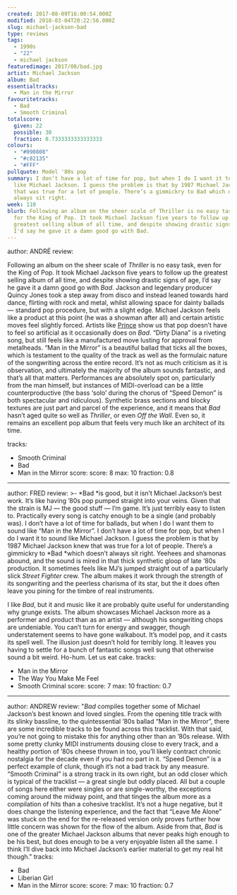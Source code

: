 ```yaml
---
created: 2017-08-09T16:00:54.000Z
modified: 2018-03-04T20:22:56.000Z
slug: michael-jackson-bad
type: reviews
tags:
  - 1990s
  - "22"
  - michael jackson
featuredimage: 2017/08/bad.jpg
artist: Michael Jackson
album: Bad
essentialtracks:
  - Man in the Mirror
favouritetracks:
  - Bad
  - Smooth Criminal
totalscore:
  given: 22
  possible: 30
  fraction: 0.7333333333333333
colours:
  - "#090808"
  - "#c82135"
  - "#FFF"
pullquote: Model '80s pop
summary: I don’t have a lot of time for pop, but when I do I want it to sound
  like Michael Jackson. I guess the problem is that by 1987 Michael Jackson knew
  that was true for a lot of people. There’s a gimmickry to Bad which doesn’t
  always sit right.
week: 110
blurb: Following an album on the sheer scale of Thriller is no easy task, even
  for the King of Pop. It took Michael Jackson five years to follow up the
  greatest selling album of all time, and despite showing drastic signs of age,
  I'd say he gave it a damn good go with Bad.
---
```

author: ANDRÉ
review: <div class="_d97"><p>Following an album on the sheer scale of
  <em>Thriller</em> is no easy task, even for the King of Pop. It took Michael
  Jackson five years to follow up the greatest selling album of all time, and
  despite showing drastic signs of age, I’d say he gave it a damn good go with
  <em>Bad</em>.&nbsp;Jackson and legendary producer Quincy Jones took a step
  away from disco and instead leaned towards hard dance, flirting with rock and
  metal, whilst allowing space for dainty ballads — standard pop procedure, but
  with a slight edge. Michael Jackson feels like a product at this point (he was
  a showman after all) and certain artistic moves feel slightly
  forced.&nbsp;Artists like <a
  href="reviews/prince-purple-rain/" target="_blank"
  rel="noopener">Prince</a> show us that pop doesn’t have to feel so artificial
  as it occasionally does on <em>Bad</em>. “Dirty Diana” is a riveting song, but
  still feels like a manufactured move lusting for approval from metalheads.
  “Man in the Mirror” is a beautiful ballad that ticks all the boxes, which is
  testament to the quality of the track as well as the formulaic nature of the
  songwriting across the entire record. It’s not as much criticism as it is
  observation, and ultimately the majority of the album sounds fantastic, and
  that’s all that matters. Performances are absolutely spot on, particularly
  from the man himself, but instances of MIDI-overload&nbsp;can be a little
  counterproductive (the bass ‘solo’ during the chorus of “Speed Demon” is both
  spectacular and ridiculous). Synthetic brass sections and blocky textures are
  just part and parcel of the experience, and it means that <em>Bad</em> hasn’t
  aged quite so well as <em>Thriller</em>, or even <em>Off the Wall</em>. Even
  so, it remains an excellent pop album that feels very much like an architect
  of its time.</p></div>
tracks:
  - Smooth Criminal
  - ­­Bad
  - ­­Man in the Mirror
score:
  score: 8
  max: 10
  fraction: 0.8
---
author: FRED
review: >-
  *Bad *is good, but it isn’t Michael Jackson’s best work. It’s like having ’80s
  pop pumped straight into your veins. Given that the strain is MJ — the good
  stuff — I’m game. It’s just terribly easy to listen to. Practically every song
  is catchy enough to be a single (and probably was). I don’t have a lot of time
  for ballads, but when I do I want them to sound like “Man in the Mirror”. I
  don’t have a lot of time for pop, but when I do I want it to sound like
  Michael Jackson. I guess the problem is that by 1987 Michael Jackson knew that
  was true for a lot of people. There’s a gimmickry to *Bad *which doesn’t
  always sit right. Yeehees and shamonas abound, and the sound is mired in that
  thick synthetic gloop of late ‘80s production. It sometimes feels like MJ’s
  jumped straight out of a particularly slick *Street Fighter* crew. The album
  makes it work through the strength of its songwriting and the peerless
  charisma of its star, but the it does often leave you pining for the timbre of
  real instruments.

  I like *Bad*, but it and music like it are probably quite useful for understanding why grunge exists. The album showcases Michael Jackson more as a performer and product than as an artist — although his songwriting chops are undeniable. You can’t turn for energy and swagger, though understatement seems to have gone walkabout. It’s model pop, and it casts its spell well. The illusion just doesn’t hold for terribly long. It leaves you having to settle for a bunch of fantastic songs well sung that otherwise sound a bit weird. Ho-hum. Let us eat cake.
tracks:
  - Man in the Mirror
  - ­­The Way You Make Me Feel
  - ­­Smooth Criminal
score:
  score: 7
  max: 10
  fraction: 0.7
---
author: ANDREW
review: "*Bad* compiles together some of Michael Jackson’s best known and loved
  singles. From the opening title track with its slinky bassline, to the
  quintessential ’80s ballad “Man in the Mirror”, there are some incredible
  tracks to be found across this tracklist. With that said, you’re not going to
  mistake this for anything other than an ’80s release. With some pretty clunky
  MIDI instruments dousing close to every track, and a healthy portion of ’80s
  cheese thrown in too, you’ll likely contract chronic nostalgia for the decade
  even if you had no part in it. “Speed Demon” is a perfect example of clunk,
  though it’s not a bad track by any measure. “Smooth Criminal” is a strong
  track in its own right, but an odd closer which is typical of the tracklist —
  a great single but oddly placed. All but a couple of songs here either were
  singles or are single-worthy, the exceptions coming around the midway point,
  and that tinges the album more as a compilation of hits than a cohesive
  tracklist. It’s not a huge negative, but it does change the listening
  experience, and the fact that “Leave Me Alone” was stuck on the end for the
  re-released version only proves further how little concern was shown for the
  flow of the album. Aside from that, *Bad* is one of the greater Michael
  Jackson albums that never peaks high enough to be his best, but does enough to
  be a very enjoyable listen all the same. I think I’ll dive back into Michael
  Jackson’s earlier material to get my real hit though."
tracks:
  - Bad
  - ­­Liberian Girl
  - ­­Man in the Mirror
score:
  score: 7
  max: 10
  fraction: 0.7
